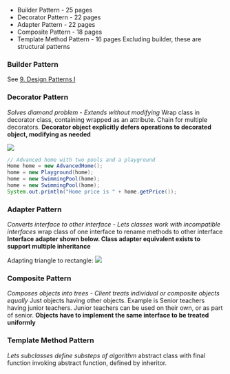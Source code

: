 - Builder Pattern - 25 pages
- Decorator Pattern - 22 pages
- Adapter Pattern - 22 pages
- Composite Pattern - 18 pages
- Template Method Pattern - 16 pages
Excluding builder, these are structural patterns

### Builder Pattern
See [9. Design Patterns I](9.%20Design%20Patterns%20I.md)

### Decorator Pattern
*Solves diamond problem - Extends without modifying*
Wrap class in decorator class, containing wrapped as an attribute. Chain for multiple decorators.
**Decorator object explicitly defers operations to decorated object, modifying as needed**

![](Pasted%20image%2020231107165359.png)
```java
// Advanced home with two pools and a playground
Home home = new AdvancedHome();
home = new Playground(home);
home = new SwimmingPool(home);
home = new SwimmingPool(home);
System.out.println("Home price is " + home.getPrice());
```
### Adapter Pattern
*Converts interface to other interface - Lets classes work with incompatible interfaces*
wrap class of one interface to rename methods to other interface
**Interface adapter shown below. Class adapter equivalent exists to support multiple inheritance**

Adapting triangle to rectangle:
![](Pasted%20image%2020231107171358.png)
### Composite Pattern
*Composes objects into trees - Client treats individual or composite objects equally*
Just objects having other objects. Example is Senior teachers having junior teachers. Junior teachers can be used on their own, or as part of senior.
**Objects have to implement the same interface to be treated uniformly**
### Template Method Pattern
*Lets subclasses define substeps of algorithm*
abstract class with final function invoking abstract function, defined by inheritor.